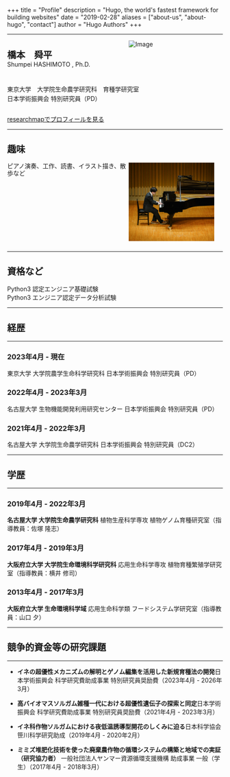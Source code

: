 +++
title = "Profile"
description = "Hugo, the world's fastest framework for building websites"
date = "2019-02-28"
aliases = ["about-us", "about-hugo", "contact"]
author = "Hugo Authors"
+++

---

<div style="overflow: hidden;">
  <img src="/images/about.jpg" alt="Image" style="float: right; width: 200px; margin-right: 20px; margin-bottom: 10px;">
  <p style="font-weight: bold; font-size: 1.5em; margin-bottom: 2px; line-height: 1.2;">橋本　舜平</p>
  <p style="margin-top: 0; margin-bottom: 38px; line-height: 1.2;">Shumpei HASHIMOTO , Ph.D.</p>
  <p style="margin-bottom: 2px;">東京大学　大学院生命農学研究科　育種学研究室</p>
  <p style="margin-top: 0;">日本学術振興会 特別研究員（PD）</p>
</div>

[researchmapでプロフィールを見る](https://researchmap.jp/hashimoto_shumpei?lang=ja)

---
趣味
---
<div style="overflow: hidden;">
  <img src="/images/piano.jpg" alt="Image" style="float: right; width: 200px; margin-right: 20px; margin-bottom: 10px;">
  <p style="margin-top: 0; margin-bottom: 38px; line-height: 1.2;">ピアノ演奏、工作、読書、イラスト描き、散歩など</p>
</div>

---
資格など
---
Python3 認定エンジニア基礎試験  
Python3 エンジニア認定データ分析試験



---

## 経歴

---

### **2023年4月 - 現在**

東京大学 大学院農学生命科学研究科 日本学術振興会 特別研究員（PD）

### **2022年4月 - 2023年3月**

名古屋大学 生物機能開発利用研究センター 日本学術振興会 特別研究員（PD）

### **2021年4月 - 2022年3月**

名古屋大学 大学院生命農学研究科 日本学術振興会 特別研究員（DC2）

---

## 学歴

---

### **2019年4月 - 2022年3月**

**名古屋大学 大学院生命農学研究科**
植物生産科学専攻 植物ゲノム育種研究室（指導教員：佐塚 隆志）

### **2017年4月 - 2019年3月**

**大阪府立大学 大学院生命環境科学研究科**
応用生命科学専攻 植物育種繁殖学研究室（指導教員：横井 修司）

### **2013年4月 - 2017年3月**

**大阪府立大学 生命環境科学域**
応用生命科学類 フードシステム学研究室（指導教員：山口 夕）

---

## 競争的資金等の研究課題

---

- **イネの超優性メカニズムの解明とゲノム編集を活用した新規育種法の開発**日本学術振興会 科学研究費助成事業 特別研究員奨励費（2023年4月 - 2026年3月）

- **高バイオマスソルガム雑種一代における超優性遺伝子の探索と同定**日本学術振興会 科学研究費助成事業 特別研究員奨励費（2021年4月 - 2023年3月）

- **イネ科作物ソルガムにおける夜低温誘導型開花のしくみに迫る**日本科学協会 笹川科学研究助成（2019年4月 - 2020年2月）

- **ミミズ堆肥化技術を使った廃棄農作物の循環システムの構築と地域での実証（研究協力者）**
  一般社団法人ヤンマー資源循環支援機構 助成事業 一般（学生）（2017年4月 - 2018年3月）
